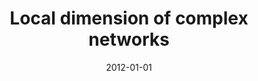 ---
title: "Local dimension of complex networks"
collection: publications
permalink: /publication/2012-silva2012local
authors: "F. N. Silva, L. da F. Costa"
date: 2012-01-01
venue: '<i>arXiv:1209.2476 [physics.soc-ph]<\i>'
bibtex: "silva2012local.bib"
paperurl: 'https://arxiv.org/abs/1209.2476'
---